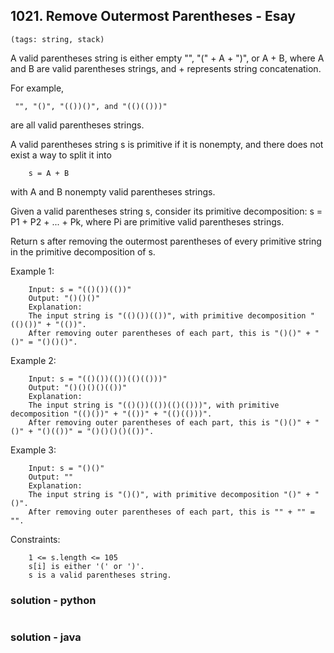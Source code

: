 
## 1021. Remove Outermost Parentheses - Esay
    (tags: string, stack)

A valid parentheses string is either empty "", "(" + A + ")", or A + B, where A and B are valid parentheses strings, and + represents string concatenation.

For example,

     "", "()", "(())()", and "(()(()))" 
     
are all valid parentheses strings.

A valid parentheses string s is primitive if it is nonempty, and there does not exist a way to split it into 

        s = A + B

 with A and B nonempty valid parentheses strings.

Given a valid parentheses string s, consider its primitive decomposition: s = P1 + P2 + ... + Pk, where Pi are primitive valid parentheses strings.

Return s after removing the outermost parentheses of every primitive string in the primitive decomposition of s.

 

Example 1:

        Input: s = "(()())(())"
        Output: "()()()"
        Explanation: 
        The input string is "(()())(())", with primitive decomposition "(()())" + "(())".
        After removing outer parentheses of each part, this is "()()" + "()" = "()()()".
Example 2:

        Input: s = "(()())(())(()(()))"
        Output: "()()()()(())"
        Explanation: 
        The input string is "(()())(())(()(()))", with primitive decomposition "(()())" + "(())" + "(()(()))".
        After removing outer parentheses of each part, this is "()()" + "()" + "()(())" = "()()()()(())".

Example 3:

        Input: s = "()()"
        Output: ""
        Explanation: 
        The input string is "()()", with primitive decomposition "()" + "()".
        After removing outer parentheses of each part, this is "" + "" = "".
 

Constraints:

        1 <= s.length <= 105
        s[i] is either '(' or ')'.
        s is a valid parentheses string.

### solution - python
```py
```

### solution - java
```java

```